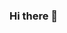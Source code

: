 ### Hi there 👋

<!--
**Livenstein/Livenstein** is a ✨ _special_ ✨ repository because its `README.md` (this file) appears on your GitHub profile.

Here are some ideas to get you started:

- 🔭 I’m currently working on programming with Python, HTML, CSS, and JavaScript
- 🌱 I’m currently learning more about Python and JavaScript
- 👯 I’m looking to collaborate on stuff and things
- 💬 Ask me about life
- 📫 How to reach me: passenger pigeon only
- 😄 Pronouns: she/her
- ⚡ Fun fact: I love all things Disney
-->
